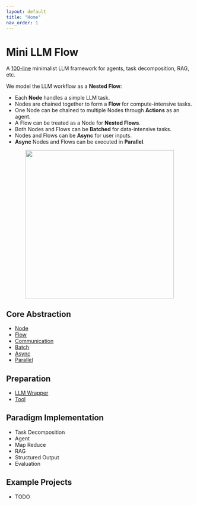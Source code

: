 ```yaml
---
layout: default
title: "Home"
nav_order: 1
---
```


# Mini LLM Flow

A [100-line](https://github.com/zachary62/miniLLMFlow/blob/main/minillmflow/__init__.py) minimalist LLM framework for agents, task decomposition, RAG, etc.

We model the LLM workflow as a **Nested Flow**:
- Each **Node** handles a simple LLM task.
- Nodes are chained together to form a **Flow** for compute-intensive tasks.
- One Node can be chained to multiple Nodes through **Actions** as an agent.
- A Flow can be treated as a Node for **Nested Flows**.
- Both Nodes and Flows can be **Batched** for data-intensive tasks.
- Nodes and Flows can be **Async** for user inputs.
- **Async** Nodes and Flows can be executed in **Parallel**.

<div align="center">
  <img src="https://github.com/zachary62/miniLLMFlow/blob/main/assets/minillmflow.jpg?raw=true" width="400"/>
</div>

## Core Abstraction

- [Node](./node.md)
- [Flow](./flow.md)
- [Communication](./communication.md)
- [Batch](./batch.md)
- [Async](./async.md)
- [Parallel](./parallel.md)

## Preparation

- [LLM Wrapper](./llm.md)
- [Tool](./tool.md)

## Paradigm Implementation

- Task Decomposition
- Agent
- Map Reduce
- RAG
- Structured Output
- Evaluation

## Example Projects

- TODO
